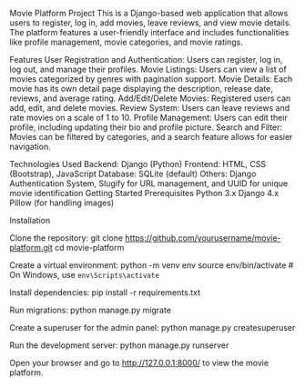 Movie Platform Project
This is a Django-based web application that allows users to register, log in, add movies, leave reviews, and view movie details. The platform features a user-friendly interface and includes functionalities like profile management, movie categories, and movie ratings.

Features
User Registration and Authentication: Users can register, log in, log out, and manage their profiles.
Movie Listings: Users can view a list of movies categorized by genres with pagination support.
Movie Details: Each movie has its own detail page displaying the description, release date, reviews, and average rating.
Add/Edit/Delete Movies: Registered users can add, edit, and delete movies.
Review System: Users can leave reviews and rate movies on a scale of 1 to 10.
Profile Management: Users can edit their profile, including updating their bio and profile picture.
Search and Filter: Movies can be filtered by categories, and a search feature allows for easier navigation.

Technologies Used
Backend: Django (Python)
Frontend: HTML, CSS (Bootstrap), JavaScript
Database: SQLite (default)
Others: Django Authentication System, Slugify for URL management, and UUID for unique movie identification
Getting Started
Prerequisites
Python 3.x
Django 4.x
Pillow (for handling images)


Installation

Clone the repository:
git clone https://github.com/yourusername/movie-platform.git
cd movie-platform

Create a virtual environment:
python -m venv env
source env/bin/activate  # On Windows, use `env\Scripts\activate`

Install dependencies:
pip install -r requirements.txt

Run migrations:
python manage.py migrate

Create a superuser for the admin panel:
python manage.py createsuperuser

Run the development server:
python manage.py runserver

Open your browser and go to http://127.0.0.1:8000/ to view the movie platform.
